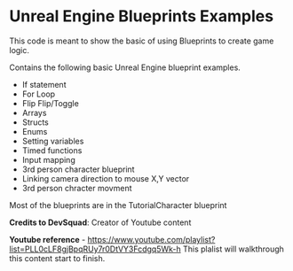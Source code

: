 # Unreal Engine Blueprints Examples

This code is meant to show the basic of using Blueprints to create game logic.

Contains the following basic Unreal Engine blueprint examples.

- If statement
- For Loop
- Flip Flip/Toggle 
- Arrays
- Structs
- Enums
- Setting variables
- Timed functions
- Input mapping
- 3rd person character blueprint
- Linking camera direction to mouse X,Y vector
- 3rd person chracter movment

Most of the blueprints are in the TutorialCharacter blueprint

**Credits to DevSquad**: Creator of Youtube content

**Youtube reference** - https://www.youtube.com/playlist?list=PLL0cLF8gjBpqRUy7r0DtVY3Fcdgq5Wk-h
This plalist will walkthrough this content start to finish.


